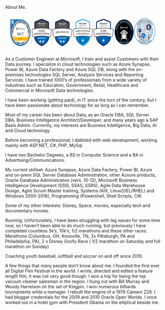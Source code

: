 

About Me.

<img src="images/Bio.PNG" alt="Oops they didn't load" width="690" height="120">


As a Customer Engineer at Microsoft, I train and assist Customers with their Data journey. I specialize in cloud technologies such as Azure Synapse, Power BI, Azure Data Factory and Azure SQL DB, along with the on-premises technologies SQL Server, Analysis Services and Reporting Services. I have trained 1000’s of professionals from a wide variety of industries such as Education, Government, Retail, Healthcare and Commercial in Microsoft Data technologies. 

I have been working (getting paid), in IT since the turn of the century, but I have been passionate about technology for as long as I can remember.

Most of my career has been about Data, as an Oracle DBA, SQL Server DBA, Business Intelligence Architect/Developer, and many years ago a SAP Basis Admin. Currently, my interests are Business Intelligence, Big Data, AI and Cloud technology

Before becoming a professional, I dabbled with web development, working mainly with ASP.NET, C#, PHP, MySql.

I have two Bachelor Degrees, a BS in Computer Science and a BA in Advertising/Communications.

My current skillset: Azure Synapse, Azure Data Factory, Power BI, Azure and on-prem SQL Server Database Administration, other Azxure products, Oracle Database Administration (vers. 10-12), Microsoft Business Intelligence Development (SSIS, SSAS, SSRS), Agile Data Warehouse Design, Agile Scrum Master training, Systems (AIX, Linux(OEL/RHEL) and Windows 2000-2016), Programming (Powershell, Shell Scripts, C#)

Some of my other interests: Disney, Space, movies, especially tech and documentary movies.

Running: Unfortunately, I have been struggling with leg issues for some time now, so I haven’t been able to do much running, but previously I have completed countless 5k’s, 10k’s, 1/2 marathons and these other races. Marathons (Columbus, OH, Knoxville, TN, 2x Pittsburgh, PA and Philadelphia, PA), 2 x Disney Goofy Race ( 1/2 marathon on Saturday and full marathon on Sunday)

Coaching youth baseball, softball and soccer on and off since 2010.

A few things that many people don’t know about me. I founded the first ever all Digital Film Festival in the world. I wrote, directed and edited a feature length film, it was not very good though. I won a trip for being the top vacuum cleaner salesman in the region. I hung out with Bill Murray and Woody Harrelson on the set of Kingpin. I won numerous billiards tournaments while a teenager. I rebuilt the engine of a 1979 Camaro Z28. I had blogger credentials for the 2009 and 2010 Oracle Open Worlds. I once worked out in a hotel gym with President Obama on the elliptical beside me.

